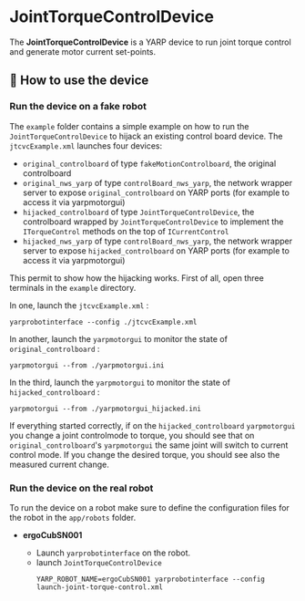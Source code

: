 # JointTorqueControlDevice

The **JointTorqueControlDevice** is a YARP device to run joint torque control and generate motor current set-points.

## :running: How to use the device

### Run the device on a fake robot

The `example` folder contains a simple example on how to run the `JointTorqueControlDevice` to hijack an existing control board device.
The `jtcvcExample.xml` launches four devices:
* `original_controlboard` of type `fakeMotionControlboard`, the original controlboard
* `original_nws_yarp` of type `controlBoard_nws_yarp`, the network wrapper server to expose `original_controlboard` on YARP ports (for example to access it via yarpmotorgui)
* `hijacked_controlboard` of type `JointTorqueControlDevice`, the controlboard wrapped by `JointTorqueControlDevice` to implement the `ITorqueControl` methods on the top of `ICurrentControl`
* `hijacked_nws_yarp` of type `controlBoard_nws_yarp`, the network wrapper server to expose `hijacked_controlboard` on YARP ports (for example to access it via yarpmotorgui)

This permit to show how the hijacking  works. First of all, open three terminals in the `example` directory.

In one, launch the `jtcvcExample.xml` :
~~~
yarprobotinterface --config ./jtcvcExample.xml
~~~

In another, launch the `yarpmotorgui` to monitor the state of `original_controlboard` :
~~~
yarpmotorgui --from ./yarpmotorgui.ini
~~~

In the third, launch the `yarpmotorgui` to monitor the state of `hijacked_controlboard` :
~~~
yarpmotorgui --from ./yarpmotorgui_hijacked.ini
~~~

If everything started correctly, if on the  `hijacked_controlboard` `yarpmotorgui` you change a joint controlmode to torque, you should see that on `original_controlboard`'s `yarpmotorgui` the same joint will switch to current control mode. If you change the desired torque, you should see also the measured current change.

### Run the device on the real robot

To run the device on a robot make sure to define the configuration files for the robot in the `app/robots` folder.

- **ergoCubSN001**

  - Launch `yarprobotinterface` on the robot.
  - launch `JointTorqueControlDevice`
    ```
    YARP_ROBOT_NAME=ergoCubSN001 yarprobotinterface --config launch-joint-torque-control.xml
    ```

